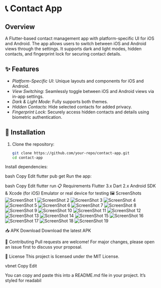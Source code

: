 # 📞 Contact App

## Overview
A Flutter-based contact management app with platform-specific UI for iOS and Android. The app allows users to switch between iOS and Android views through the settings. It supports dark and light modes, hidden contacts, and fingerprint lock for securing contact details.

## ✨ Features
- *Platform-Specific UI*: Unique layouts and components for iOS and Android.
- *View Switching*: Seamlessly toggle between iOS and Android views via in-app settings.
- *Dark & Light Mode*: Fully supports both themes.
- *Hidden Contacts*: Hide selected contacts for added privacy.
- *Fingerprint Lock*: Securely access hidden contacts and details using biometric authentication.

## 🚀 Installation
1. Clone the repository:
   ```bash
   git clone https://github.com/your-repo/contact-app.git
   cd contact-app
Install dependencies:

bash
Copy
Edit
flutter pub get
Run the app:

bash
Copy
Edit
flutter run
📋 Requirements
Flutter 3.x
Dart 2.x
Android SDK & Xcode (for iOS)
Emulator or real device for testing
🖼 ScreenShots
![ScreenShot 1](ScreenShot/IMG-20250207-WA0002.jpg)
![ScreenShot 2](ScreenShot/IMG-20250207-WA0003.jpg)
![ScreenShot 3](ScreenShot/IMG-20250207-WA0006.jpg)
![ScreenShot 4](ScreenShot/IMG-20250207-WA0009.jpg)
![ScreenShot 5](ScreenShot/IMG-20250207-WA0010.jpg)
![ScreenShot 6](ScreenShot/IMG-20250207-WA0011.jpg)
![ScreenShot 7](ScreenShot/IMG-20250207-WA0012.jpg)
![ScreenShot 8](ScreenShot/IMG-20250207-WA0013.jpg)
![ScreenShot 9](ScreenShot/IMG-20250207-WA0014.jpg)
![ScreenShot 10](ScreeShot/IMG-20250207-WA0015.jpg)
![ScreenShot 11](ScreeShot/IMG-20250207-WA0016.jpg)
![ScreenShot 12](ScreeShot/IMG-20250207-WA0017.jpg)
![ScreenShot 13](ScreenShot/IMG-20250207-WA0018.jpg)
![ScreenShot 14](ScreenShot/IMG-20250207-WA0019.jpg)
![ScreenShot 15](ScreenShot/IMG-20250207-WA0020.jpg)
![ScreenShot 16](ScreenShot/IMG-20250207-WA0021.jpg)
![ScreenShot 17](ScreenShot/IMG-20250207-WA0022.jpg)
![ScreenShot 18](ScreenShot/IMG-20250207-WA0023.jpg)
![ScreenShot 19](ScreenShot/IMG-20250207-WA0024.jpg)



📥 APK Download
Download the latest APK

🤝 Contributing
Pull requests are welcome! For major changes, please open an issue first to discuss your proposal.

📜 License
This project is licensed under the MIT License.

vbnet
Copy
Edit

You can copy and paste this into a README.md file in your project. It’s styled for readabil
